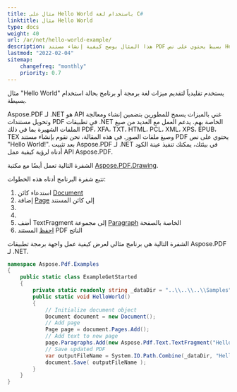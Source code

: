 ```yaml
---
title: مثال على Hello World باستخدام لغة C#
linktitle: مثال Hello World
type: docs
weight: 40
url: /ar/net/hello-world-example/
description: هذا المثال يوضح كيفية إنشاء مستند PDF بسيط يحتوي على نص Hello World باستخدام Aspose.PDF
lastmod: "2022-02-04"
sitemap:
    changefreq: "monthly"
    priority: 0.7
---
```

<script type="application/ld+json">
{
    "@context": "https://schema.org",
    "@type": "TechArticle",
    "headline": "مثال على Hello World باستخدام لغة C#",
    "alternativeHeadline": "مثال Aspose.PDF بلغة C#",
    "author": {
        "@type": "Person",
        "givenName": "أندري",
        "familyName": "أندروخوفسكي",
        "url":"https://www.linkedin.com/in/andruhovski/"
    },
    "genre": "إنشاء مستندات PDF",
    "keywords": "pdf, c#, إنشاء مستندات",
    "wordcount": "302",
    "proficiencyLevel":"مبتدئ",
    "publisher": {
        "@type": "Organization",
        "name": "فريق وثائق Aspose.PDF",
        "url": "https://products.aspose.com/pdf",
        "logo": "https://www.aspose.cloud/templates/aspose/img/products/pdf/aspose_pdf-for-net.svg",
        "alternateName": "Aspose",
        "sameAs": [
            "https://facebook.com/aspose.pdf/",
            "https://twitter.com/asposepdf",
            "https://www.youtube.com/channel/UCmV9sEg_QWYPi6BJJs7ELOg/featured",
            "https://www.linkedin.com/company/aspose",
            "https://stackoverflow.com/questions/tagged/aspose",
            "https://aspose.quora.com/",
            "https://aspose.github.io/"
        ],
        "contactPoint": [
            {
                "@type": "ContactPoint",
                "telephone": "+1 903 306 1676",
                "contactType": "sales",
                "areaServed": "US",
                "availableLanguage": "en"
            },
            {
                "@type": "ContactPoint",
                "telephone": "+44 141 628 8900",
                "contactType": "sales",
                "areaServed": "GB",
                "availableLanguage": "en"
            },
            {
                "@type": "ContactPoint",
                "telephone": "+61 2 8006 6987",
                "contactType": "sales",
                "areaServed": "AU",
                "availableLanguage": "en"
            }
        ]
    },
    "url": "http://docs.aspose.com/pdf/net/hello-world-example/",
    "mainEntityOfPage": {
        "@type": "WebPage",
        "@id": "http://docs.aspose.com/pdf/net/hello-world-example/"
    },
    "dateModified": "2022-02-04",
    "description": "هذا المثال يوضح كيفية إنشاء مستند PDF بسيط يحتوي على نص Hello World باستخدام Aspose.PDF",
    "articleBody": "يُستخدم مثال \"Hello World\" تقليديًا لتقديم ميزات لغة برمجة أو برنامج مع حالة استخدام بسيطة.\nAspose.PDF لـ .NET هو API غني بالميزات لـ PDF يسمح للمطورين بتضمين إمكانيات إنشاء، تManipulation وتحويل مستندات PDF في تطبيقات .NET الخاصة بهم. يدعم العمل مع العديد من صيغ الملفات الشهيرة بما في ذلك PDF، XFA، TXT، HTML، PCL، XML، XPS، EPUB، TEX وصيغ ملفات الصور. في هذه المقالة، نحن نقوم بإنشاء مستند PDF يحتوي على نص \"Hello World!\". بعد تثبيت Aspose.PDF لـ .NET في بيئتك، يمكنك تنفيذ عينة الكود أدناه لرؤية كيفية عمل API Aspose.PDF.\nيتبع جزء الكود أدناه هذه الخطوات:\n1. إنشاء كائن Document\n2. إضافة صفحة إلى كائن المستند\n3. إنشاء TextFragment\n4. إضافة TextFragment إلى مجموعة الفقرات في الصفحة\n5. حفظ المستند PDF الناتج\nجزء الكود التالي هو برنامج Hello World لعرض عمل API Aspose.PDF لـ .NET."
}
</script>
مثال "Hello World" يستخدم تقليدياً لتقديم ميزات لغة برمجة أو برنامج بحالة استخدام بسيطة.

Aspose.PDF لـ .NET هو API غني بالميزات يسمح للمطورين بتضمين إنشاء ومعالجة وتحويل مستندات PDF في تطبيقات .NET الخاصة بهم. يدعم العمل مع العديد من صيغ الملفات الشهيرة بما في ذلك PDF، XFA، TXT، HTML، PCL، XML، XPS، EPUB، TEX وصيغ ملفات الصور. في هذه المقالة، نحن نقوم بإنشاء مستند PDF يحتوي على نص "Hello World!". بعد تثبيت Aspose.PDF لـ .NET في بيئتك، يمكنك تنفيذ عينة الكود أدناه لرؤية كيفية عمل API Aspose.PDF.

الشفرة التالية تعمل أيضًا مع مكتبة [Aspose.PDF.Drawing](/pdf/ar/net/drawing/).

تتبع شفرة البرنامج أدناه هذه الخطوات:

1. استدعاء كائن [Document](https://reference.aspose.com/pdf/net/aspose.pdf/document)
1. إضافة [Page](https://reference.aspose.com/pdf/net/aspose.pdf/page) إلى كائن المستند
1.
1.
1. أضف TextFragment إلى مجموعة [Paragraph](https://reference.aspose.com/pdf/net/aspose.pdf/page/properties/paragraphs) الخاصة بالصفحة
1. [احفظ](https://reference.aspose.com/pdf/net/aspose.pdf.document/save/methods/4) المستند PDF الناتج

الشفرة التالية هي برنامج مثالي لعرض كيفية عمل واجهة برمجة تطبيقات Aspose.PDF لـ .NET.

```csharp
namespace Aspose.Pdf.Examples
{
    public static class ExampleGetStarted
    {
        private static readonly string _dataDir = "..\\..\\..\\Samples";
        public static void HelloWorld()
        {
            // Initialize document object
            Document document = new Document();
            // Add page
            Page page = document.Pages.Add();
            // Add text to new page
            page.Paragraphs.Add(new Aspose.Pdf.Text.TextFragment("Hello World!"));
            // Save updated PDF
            var outputFileName = System.IO.Path.Combine(_dataDir, "HelloWorld_out.pdf");
            document.Save( outputFileName );
        }
    }
}
```
